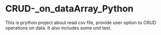 # CRUD-_on_dataArray_Python
This is prython project about read csv file, provide user option to CRUD operations on data. It also includes some unit test.
